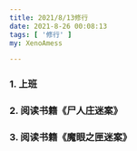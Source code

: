 ```yaml
---
title: 2021/8/13修行
date: 2021-8-26 00:08:13
tags: [ '修行' ]
my: XenoAmess

---
```


### 1. 上班

### 2. 阅读书籍《尸人庄迷案》

### 3. 阅读书籍《魔眼之匣迷案》

